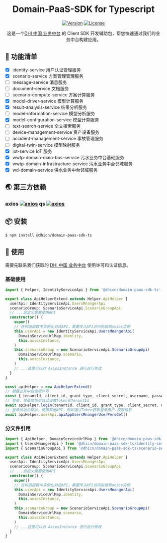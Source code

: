 <h1 align="center"> Domain-PaaS-SDK for Typescript </h1>
<div align="center">

[![Version](https://badgen.net/npm/v/@dhicn/domain-paas-sdk-ts)](https://npmjs.com/@dhicn/domain-paas-sdk-ts) [![License](https://badgen.net/github/license/DHICN/Domian-PaaS-SDK-TS)](https://github.com/DHICN/Domian-PaaS-SDK-TS/blob/main/LICENSE)

这是一个[DHI 中国 业务中台](https://online-products.dhichina.cn/) 的 Client SDK 开发辅助包，帮您快速通过我们的业务中台构建应用。

</div>

## 🔆 功能清单

- [x] identity-service 用户认证管理服务
- [x] scenario-service 方案管理管理服务
- [ ] message-service 消息服务
- [ ] document-service 文档服务
- [ ] scenario-compute-service 方案计算服务
- [x] model-driver-service 模型计算服务
- [x] result-analysis-service 结果分析服务
- [ ] model-information-service 模型分析服务
- [x] model-configuration-service 模型计算服务
- [ ] text-search-service 全文搜索服务
- [ ] device-management-service 资产设备服务
- [ ] accident-management-service 事故管理服务
- [ ] digital-twin-service 模型映射服务
- [x] iot-service IoT 服务
- [x] wwtp-domain-main-bus-service 污水业务中台基础服务
- [x] wwtp-domain-infrastructure-service 污水业务中台邻域服务
- [x] wd-domain-service 供水业务中台邻域服务

## 🌏 第三方依赖

### axios [![axios](https://badgen.net/npm/v/axios)](https://www.npmjs.com/package/axios) qs [![axios](https://badgen.net/npm/v/qs)](https://www.npmjs.com/package/qs)

## 📦 安装

```bash
$ npm install @dhicn/domain-paas-sdk-ts
```

## 🔨 使用

需要先联系我们获取的 [DHI 中国 业务中台](https://online-products.dhichina.cn/) 使用许可和认证信息。

### 基础使用

```ts apiHelper.ts 继承 Helper.ApiHelper ，添加需要使用的API
import { Helper, IdentityServiceApi } from '@dhicn/domain-paas-sdk-ts'

export class ApiHelperExtend extends Helper.ApiHelper {
  userApi: IdentityServiceApi.UsersMnangerApi
  scenarioGroup: ScenarioServiceApi.ScenarioGroupApi
  // ...自定义需要使用API
  constructor() {
    super()
    // 在构造函数中实例化对应API，需要传入API访问前缀和axios实例
    this.userApi = new IdentityServiceApi.UsersMnangerApi(
      DomainServiceUrlMap.identity,
      this.axiosInstance,
    )
    this.scenarioGroup = new ScenarioServiceApi.ScenarioGroupApi(
      DomainServiceUrlMap.scenario,
      this.axiosInstance,
    )
    // ...这里可以对 AxiosInstance 进行自行修改
  }
}
```

```ts main.ts
const apiHelper = new ApiHelperExtend()
// 根据业务中台使用许可
const { tenantId, client_id, grant_type, client_secret, username, password } = tokenParas
// 登录，登录成功后自动设置Token和TenantId
await apiHelper.logIn(tenantId, client_id, grant_type, client_secret, username, password)
// 登录成功后可以，使用其他API，例如通过Token获取登录用户-权限信息
await apiHelper.userApi.apiAppUsersMnangerUserPersGet()
```

### 分文件引用

```ts apiHelper.ts 继承 Helper.ApiHelper ，添加需要使用的API
import { ApiHelper, DomainServiceUrlMap } from '@dhicn/domain-paas-sdk-ts/sdk-helper'
import { UsersMnangerApi } from '@dhicn/domain-paas-sdk-ts/identity-service'
import { ScenarioGroupApi } from '@dhicn/domain-paas-sdk-ts/scenario-service'

export class ApiHelperExtend extends Helper.ApiHelper {
  userApi: IdentityServiceApi.UsersMnangerApi
  scenarioGroup: ScenarioServiceApi.ScenarioGroupApi
  // ...自定义需要使用API
  constructor() {
    super()
    // 在构造函数中实例化对应API，需要传入API访问前缀和axios实例
    this.userApi = new IdentityServiceApi.UsersMnangerApi(
      DomainServiceUrlMap.identity,
      this.axiosInstance,
    )
    this.scenarioGroup = new ScenarioServiceApi.ScenarioGroupApi(
      DomainServiceUrlMap.scenario,
      this.axiosInstance,
    )
    // ...这里可以对 AxiosInstance 进行自行修改
  }
}
```
